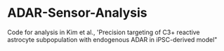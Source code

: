 # ADAR-Sensor-Analysis
Code for analysis in Kim et al., 'Precision targeting of C3+ reactive astrocyte subpopulation with endogenous ADAR in iPSC-derived model"
